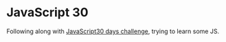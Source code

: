 # JavaScript 30

Following along with [JavaScript30 days challenge](https://javascript30.com/), trying to learn some JS.
